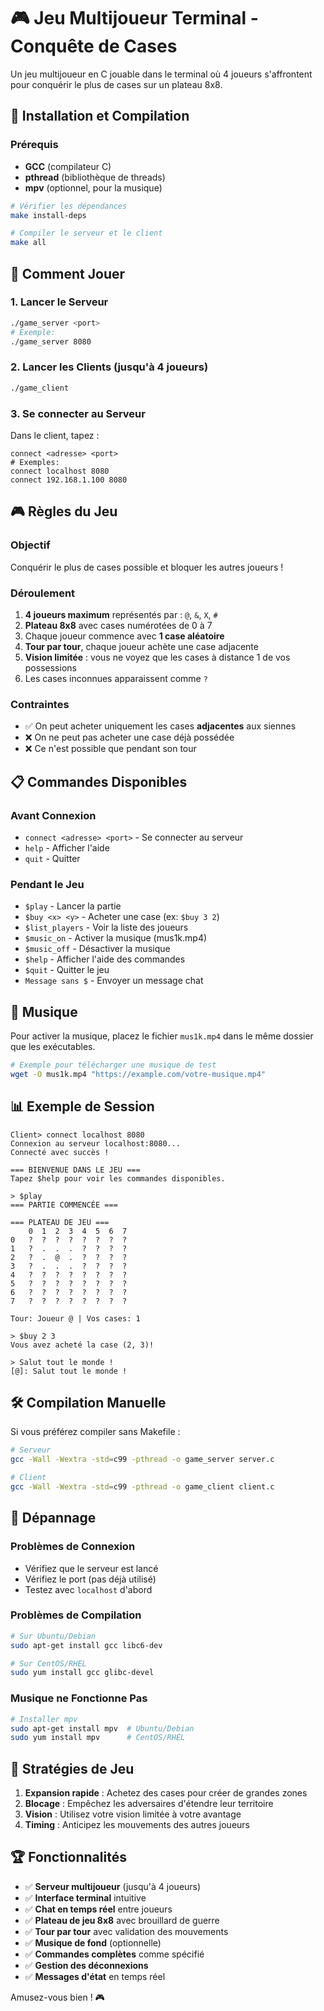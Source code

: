 # 🎮 Jeu Multijoueur Terminal - Conquête de Cases

Un jeu multijoueur en C jouable dans le terminal où 4 joueurs s'affrontent pour conquérir le plus de cases sur un plateau 8x8.

## 🚀 Installation et Compilation

### Prérequis
- **GCC** (compilateur C)
- **pthread** (bibliothèque de threads)
- **mpv** (optionnel, pour la musique)

```bash
# Vérifier les dépendances
make install-deps

# Compiler le serveur et le client
make all
```

## 🎯 Comment Jouer

### 1. Lancer le Serveur
```bash
./game_server <port>
# Exemple:
./game_server 8080
```

### 2. Lancer les Clients (jusqu'à 4 joueurs)
```bash
./game_client
```

### 3. Se connecter au Serveur
Dans le client, tapez :
```
connect <adresse> <port>
# Exemples:
connect localhost 8080
connect 192.168.1.100 8080
```

## 🎮 Règles du Jeu

### Objectif
Conquérir le plus de cases possible et bloquer les autres joueurs !

### Déroulement
1. **4 joueurs maximum** représentés par : `@`, `&`, `X`, `#`
2. **Plateau 8x8** avec cases numérotées de 0 à 7
3. Chaque joueur commence avec **1 case aléatoire**
4. **Tour par tour**, chaque joueur achète une case adjacente
5. **Vision limitée** : vous ne voyez que les cases à distance 1 de vos possessions
6. Les cases inconnues apparaissent comme `?`

### Contraintes
- ✅ On peut acheter uniquement les cases **adjacentes** aux siennes
- ❌ On ne peut pas acheter une case déjà possédée
- ❌ Ce n'est possible que pendant son tour

## 📋 Commandes Disponibles

### Avant Connexion
- `connect <adresse> <port>` - Se connecter au serveur
- `help` - Afficher l'aide
- `quit` - Quitter

### Pendant le Jeu
- `$play` - Lancer la partie
- `$buy <x> <y>` - Acheter une case (ex: `$buy 3 2`)
- `$list_players` - Voir la liste des joueurs
- `$music_on` - Activer la musique (mus1k.mp4)
- `$music_off` - Désactiver la musique
- `$help` - Afficher l'aide des commandes
- `$quit` - Quitter le jeu
- `Message sans $` - Envoyer un message chat

## 🎵 Musique

Pour activer la musique, placez le fichier `mus1k.mp4` dans le même dossier que les exécutables.

```bash
# Exemple pour télécharger une musique de test
wget -O mus1k.mp4 "https://example.com/votre-musique.mp4"
```

## 📊 Exemple de Session

```
Client> connect localhost 8080
Connexion au serveur localhost:8080...
Connecté avec succès !

=== BIENVENUE DANS LE JEU ===
Tapez $help pour voir les commandes disponibles.

> $play
=== PARTIE COMMENCÉE ===

=== PLATEAU DE JEU ===
    0  1  2  3  4  5  6  7 
0   ?  ?  ?  ?  ?  ?  ?  ? 
1   ?  .  .  .  ?  ?  ?  ? 
2   ?  .  @  .  ?  ?  ?  ? 
3   ?  .  .  .  ?  ?  ?  ? 
4   ?  ?  ?  ?  ?  ?  ?  ? 
5   ?  ?  ?  ?  ?  ?  ?  ? 
6   ?  ?  ?  ?  ?  ?  ?  ? 
7   ?  ?  ?  ?  ?  ?  ?  ? 

Tour: Joueur @ | Vos cases: 1

> $buy 2 3
Vous avez acheté la case (2, 3)!

> Salut tout le monde !
[@]: Salut tout le monde !
```

## 🛠️ Compilation Manuelle

Si vous préférez compiler sans Makefile :

```bash
# Serveur
gcc -Wall -Wextra -std=c99 -pthread -o game_server server.c

# Client  
gcc -Wall -Wextra -std=c99 -pthread -o game_client client.c
```

## 🐛 Dépannage

### Problèmes de Connexion
- Vérifiez que le serveur est lancé
- Vérifiez le port (pas déjà utilisé)
- Testez avec `localhost` d'abord

### Problèmes de Compilation
```bash
# Sur Ubuntu/Debian
sudo apt-get install gcc libc6-dev

# Sur CentOS/RHEL
sudo yum install gcc glibc-devel
```

### Musique ne Fonctionne Pas
```bash
# Installer mpv
sudo apt-get install mpv  # Ubuntu/Debian
sudo yum install mpv      # CentOS/RHEL
```

## 🎯 Stratégies de Jeu

1. **Expansion rapide** : Achetez des cases pour créer de grandes zones
2. **Blocage** : Empêchez les adversaires d'étendre leur territoire  
3. **Vision** : Utilisez votre vision limitée à votre avantage
4. **Timing** : Anticipez les mouvements des autres joueurs

## 🏆 Fonctionnalités

- ✅ **Serveur multijoueur** (jusqu'à 4 joueurs)
- ✅ **Interface terminal** intuitive
- ✅ **Chat en temps réel** entre joueurs
- ✅ **Plateau de jeu 8x8** avec brouillard de guerre
- ✅ **Tour par tour** avec validation des mouvements
- ✅ **Musique de fond** (optionnelle)
- ✅ **Commandes complètes** comme spécifié
- ✅ **Gestion des déconnexions**
- ✅ **Messages d'état** en temps réel

Amusez-vous bien ! 🎮